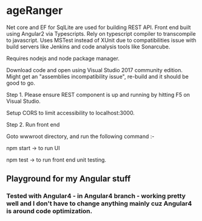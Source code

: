 # ageRanger


Net core and EF for SqlLite are used for building REST API. 
Front end built using Angular2 via Typescripts. Rely on typescript compiler to transcompile to javascript. 
Uses MSTest instead of XUnit due to compatibilities issue with build servers like Jenkins and code analysis tools like Sonarcube.

Requires nodejs and node package manager. 

Download code and open using Visual Studio 2017 community edition. Might get an "assemblies incompatibility issue", re-build 
and it should be good to go.

Step 1. Please ensure REST component is up and running by hitting F5 on Visual Studio.

Setup CORS to limit accessibility to localhost:3000. 

Step 2. Run front end 

Goto wwwroot directory, and run the following command :-

npm start -> to run UI 

npm test -> to run front end unit testing.


## Playground for my Angular stuff 

### Tested with Angular4 - in Angular4 branch - working pretty well and I don't have to change anything mainly cuz Angular4 is around code optimization. 













